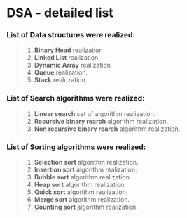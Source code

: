 # DSA - detailed list
### List of **Data structures** were realized:
> 1. **Binary Head** realization
> 2. **Linked List** realization.
> 3. **Dynamic Array** realization
> 4. **Queue** realization.
> 5. **Stack** realuzation.

### List of **Search algorithms** were realized:
> 1. **Linear search** set of algorithm realization.
> 2. **Recursive binary rearch** algorithm realization.
> 3. **Non recursive binary rearch** algorithm realization.

### List of **Sorting algorithms** were realized:
> 1. **Selection sort** algorithm realization.
> 2. **Insertion sort** algorithm realization.
> 3. **Bubble sort** algorithm realization.
> 4. **Heap sort** algorithm realization.
> 5. **Quick sort** algorithm realization.
> 6. **Merge sort** algorithm realization.
> 7. **Counting sort** algorithm realization.
